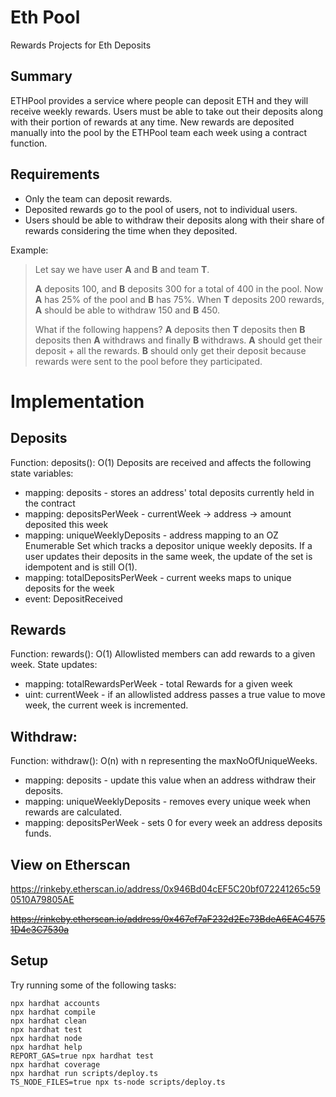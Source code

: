 # Eth Pool
Rewards Projects for Eth Deposits

## Summary

ETHPool provides a service where people can deposit ETH and they will receive weekly rewards. Users must be able to take out their deposits along with their portion of rewards at any time. New rewards are deposited manually into the pool by the ETHPool team each week using a contract function.

## Requirements

- Only the team can deposit rewards.
- Deposited rewards go to the pool of users, not to individual users.
- Users should be able to withdraw their deposits along with their share of rewards considering the time when they deposited.

Example:

> Let say we have user **A** and **B** and team **T**.
>
> **A** deposits 100, and **B** deposits 300 for a total of 400 in the pool. Now **A** has 25% of the pool and **B** has 75%. When **T** deposits 200 rewards, **A** should be able to withdraw 150 and **B** 450.
>
> What if the following happens? **A** deposits then **T** deposits then **B** deposits then **A** withdraws and finally **B** withdraws.
> **A** should get their deposit + all the rewards.
> **B** should only get their deposit because rewards were sent to the pool before they participated.

# Implementation
## Deposits
Function: deposits(): O(1)
Deposits are received and affects the following state variables:
- mapping: deposits - stores an address' total deposits currently held in the contract
- mapping: depositsPerWeek - currentWeek -> address -> amount deposited this week
- mapping: uniqueWeeklyDeposits - address mapping to an OZ Enumerable Set which tracks a depositor unique weekly deposits. If a user updates their deposits in the same week, the update of the set is idempotent and is still O(1).
- mapping: totalDepositsPerWeek - current weeks maps to unique deposits for the week
- event: DepositReceived

## Rewards
Function: rewards(): O(1)
Allowlisted members can add rewards to a given week.
State updates:
- mapping: totalRewardsPerWeek - total Rewards for a given week
- uint: currentWeek - if an allowlisted address passes a true value to move week, the current week is incremented.

## Withdraw:
Function: withdraw(): O(n) with n representing the maxNoOfUniqueWeeks.
- mapping: deposits - update this value when an address withdraw their deposits.
- mapping: uniqueWeeklyDeposits - removes every unique week when rewards are calculated.
- mapping: depositsPerWeek - sets 0 for every week an address deposits funds.


## View on Etherscan
https://rinkeby.etherscan.io/address/0x946Bd04cEF5C20bf072241265c590510A79805AE

~~https://rinkeby.etherscan.io/address/0x467ef7aF232d2Ec73BdeA6EAC45751D4c3C7530a~~

## Setup

Try running some of the following tasks:

```shell
npx hardhat accounts
npx hardhat compile
npx hardhat clean
npx hardhat test
npx hardhat node
npx hardhat help
REPORT_GAS=true npx hardhat test
npx hardhat coverage
npx hardhat run scripts/deploy.ts
TS_NODE_FILES=true npx ts-node scripts/deploy.ts
```
